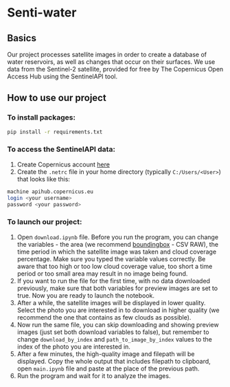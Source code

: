 # Senti-water
## Basics
Our project processes satellite images in order to create a database of water reservoirs, as well as changes that occur on their surfaces.
We use data from the Sentinel-2 satellite, provided for free by The Copernicus Open Access Hub using the SentinelAPI tool.
## How to use our project
### To install packages:
```bash
pip install -r requirements.txt
```
### To access the SentinelAPI data:
1. Create Copernicus account [here](https://scihub.copernicus.eu/userguide/SelfRegistration)
2. Create the `.netrc` file in your home directory (typically `C:/Users/<User>`) that looks like this:
```bash
machine apihub.copernicus.eu
login <your username>
password <your password>
```
### To launch our project:
1. Open `download.ipynb` file. Before you run the program, you can change the variables - the area (we recommend [boundingbox](https://boundingbox.klokantech.com/) - CSV RAW), the time period in which the satellite image was taken and cloud coverage percentage. Make sure you typed the variable values correctly. Be aware that too high or too low cloud coverage value, too short a time period or too small area may result in no image being found.
2. If you want to run the file for the first time, with no data downloaded previously, make sure that both variables for preview images are set to true. Now you are ready to launch the notebook.
3. After a while, the satellite images will be displayed in lower quality. Select the photo you are interested in to download in higher quality (we recommend the one that contains as few clouds as possible). 
4. Now run the same file, you can skip downloading and showing preview images (just set both download variables to false), but remember to change ```download_by_index``` and ```path_to_image_by_index``` values to the index of the photo you are interested in.
5. After a few minutes, the high-quality image and filepath will be displayed. Copy the whole output that includes filepath to clipboard, open `main.ipynb` file and paste at the place of the previous path.
6. Run the program and wait for it to analyze the images.